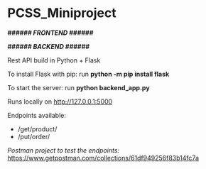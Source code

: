 # PCSS_Miniproject


***###### FRONTEND ######***



***###### BACKEND ######***

Rest API build in Python + Flask

To install Flask with pip:
  run
  **python -m pip install flask**

To start the server:
  run
  **python backend_app.py**

  Runs locally on http://127.0.0.1:5000

  Endpoints available:
  * /get/product/
  * /put/order/

  *Postman project to test the endpoints:*
  https://www.getpostman.com/collections/61df949256f83b14fc7a
